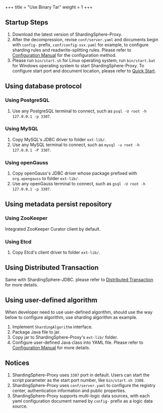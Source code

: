 +++
title = "Use Binary Tar"
weight = 1
+++

## Startup Steps

1. Download the latest version of ShardingSphere-Proxy.
1. After the decompression, revise `conf/server.yaml` and documents begin with `config-` prefix, `conf/config-xxx.yaml` for example, to configure sharding rules and readwrite-splitting rules. Please refer to [Configuration Manual](/en/user-manual/shardingsphere-proxy/yaml-config/) for the configuration method.
1. Please run `bin/start.sh` for Linux operating system; run `bin/start.bat` for Windows operating system to start ShardingSphere-Proxy. To configure start port and document location, please refer to [Quick Start](/en/quick-start/shardingsphere-proxy-quick-start/).

## Using database protocol

### Using PostgreSQL

1. Use any PostgreSQL terminal to connect, such as `psql -U root -h 127.0.0.1 -p 3307`.

### Using MySQL

1. Copy MySQL's JDBC driver to folder `ext-lib/`.
1. Use any MySQL terminal to connect, such as `mysql -u root -h 127.0.0.1 -P 3307`.

### Using openGauss

1. Copy openGauss's JDBC driver whose package prefixed with `org.opengauss` to folder `ext-lib/`.
1. Use any openGauss terminal to connect, such as `gsql -U root -h 127.0.0.1 -p 3307`.

## Using metadata persist repository

### Using ZooKeeper

Integrated ZooKeeper Curator client by default.

### Using Etcd

1. Copy Etcd's client driver to folder `ext-lib/`.

## Using Distributed Transaction

Same with ShardingSphere-JDBC.
please refer to [Distributed Transaction](/en/user-manual/shardingsphere-jdbc/special-api/transaction/) for more details.

## Using user-defined algorithm

When developer need to use user-defined algorithm, should use the way below to configure algorithm, use sharding algorithm as example. 

1. Implement `ShardingAlgorithm` interface.
1. Package Java file to jar.
1. Copy jar to ShardingSphere-Proxy's `ext-lib/` folder.
1. Configure user-defined Java class into YAML file. Please refer to [Configuration Manual](/en/user-manual/shardingsphere-proxy/yaml-config/) for more details.

## Notices

1. ShardingSphere-Proxy uses `3307` port in default. Users can start the script parameter as the start port number, like `bin/start.sh 3308`.
1. ShardingSphere-Proxy uses `conf/server.yaml` to configure the registry center, authentication information and public properties.
1. ShardingSphere-Proxy supports multi-logic data sources, with each yaml configuration document named by `config-` prefix as a logic data source.

